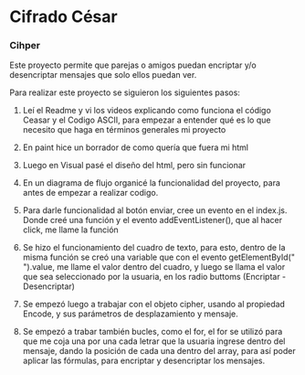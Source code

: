 # Cifrado César

### Cihper

Este proyecto permite que parejas o amigos puedan encriptar y/o desencriptar mensajes que solo ellos puedan ver.  

Para realizar este proyecto se siguieron los siguientes pasos:
1. Leí el Readme y vi los videos explicando como funciona el código Ceasar y el Codigo ASCII, para empezar a entender qué es lo que necesito que haga en términos generales mi proyecto 
2. En paint hice un borrador de como quería que fuera mi html

3. Luego en Visual pasé el diseño del html, pero sin funcionar
4. En un diagrama de flujo organicé la funcionalidad del proyecto, para antes de empezar a realizar codigo. 

5. Para darle funcionalidad al botón enviar, cree un evento en el index.js. Donde creé una función y el evento addEventListener(), que al hacer click, me llame la función

6. 	Se hizo el funcionamiento del cuadro de texto, para esto, dentro de la misma función se creó una variable que con el evento getElementById(" ").value, me llame el valor dentro del cuadro, y luego se llama el valor que sea seleccionado por la usuaria, en los radio buttoms (Encriptar - Desencriptar)

7.	Se empezó luego a trabajar con el objeto cipher, usando al propiedad Encode, y sus parámetros de desplazamiento y mensaje. 
8.	Se empezó a trabar también bucles, como el for, el for se utilizó para que me coja una por una cada letrar que la usuaria ingrese dentro del mensaje, dando la posición de cada una dentro del array, para así poder aplicar las fórmulas, para encriptar y desencriptar los mensajes. 




